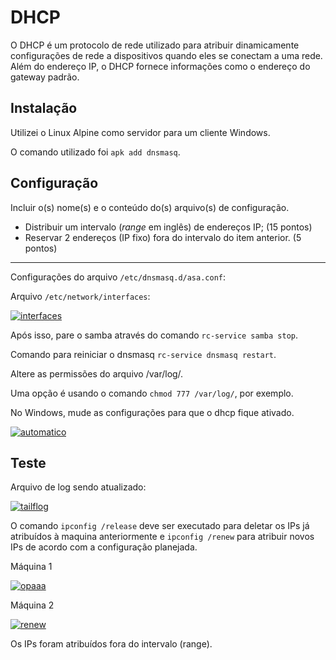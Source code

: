 # DHCP

O DHCP é um protocolo de rede utilizado para atribuir dinamicamente configurações de rede a dispositivos quando eles se conectam a uma rede. Além do endereço IP, o DHCP fornece informações como o endereço do gateway padrão.

## Instalação

Utilizei o Linux Alpine como servidor para um cliente Windows.

O comando utilizado foi `apk add dnsmasq`.

## Configuração

Incluir o(s) nome(s) e o conteúdo do(s) arquivo(s) de configuração.

- Distribuir um intervalo (*range* em inglês) de endereços IP; (15 pontos)
- Reservar 2 endereços (IP fixo) fora do intervalo do item anterior. (5 pontos)

---------------------------------------------------------------------------------

Configurações do arquivo `/etc/dnsmasq.d/asa.conf`:



Arquivo `/etc/network/interfaces`:

[![interfaces](https://i.im.ge/2023/12/30/x825q0.interfaces.png)](https://im.ge/i/x825q0)

Após isso, pare o samba através do comando `rc-service samba stop`.

Comando para reiniciar o dnsmasq `rc-service dnsmasq restart`.

Altere as permissões do arquivo /var/log/.

Uma opção é usando o comando `chmod 777 /var/log/`, por exemplo.

No Windows, mude as configurações para que o dhcp fique ativado.

[![automatico](https://i.im.ge/2023/12/30/x8DTaa.automatico.png)](https://im.ge/i/x8DTaa)

## Teste

Arquivo de log sendo atualizado:

[![tailflog](https://i.im.ge/2023/12/30/xgkimG.tailflog.png)](https://im.ge/i/xgkimG)

O comando `ipconfig /release` deve ser executado para deletar os IPs já atribuídos à maquina anteriormente e `ipconfig /renew` para atribuir novos IPs de acordo com a configuração planejada.


Máquina 1

[![opaaa](https://i.im.ge/2024/01/03/3M8MfL.opaaa.png)](https://im.ge/i/3M8MfL)

Máquina 2

[![renew](https://i.im.ge/2024/01/03/3M8X8a.renew.png)](https://im.ge/i/3M8X8a)

Os IPs foram atribuídos fora do intervalo (range).